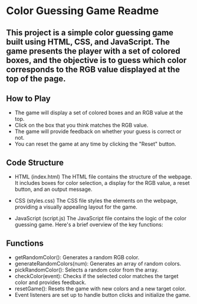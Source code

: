 # Color Guessing Game Readme
## This project is a simple color guessing game built using HTML, CSS, and JavaScript. The game presents the player with a set of colored boxes, and the objective is to guess which color corresponds to the RGB value displayed at the top of the page.

## How to Play
 - The game will display a set of colored boxes and an RGB value at the top.
 - Click on the box that you think matches the RGB value.
 - The game will provide feedback on whether your guess is correct or not.
 - You can reset the game at any time by clicking the "Reset" button.

## Code Structure
 - HTML (index.html)
   The HTML file contains the structure of the webpage. It includes boxes for color selection, a display for the RGB value, a reset button, and an output message.

 - CSS (styles.css)
   The CSS file styles the elements on the webpage, providing a visually appealing layout for the game.

 - JavaScript (script.js)
   The JavaScript file contains the logic of the color guessing game. Here's a brief overview of the key functions:

## Functions
 - getRandomColor(): Generates a random RGB color.
 - generateRandomColors(num): Generates an array of random colors.
 - pickRandomColor(): Selects a random color from the array.
 - checkColor(event): Checks if the selected color matches the target color and provides feedback.
 - resetGame(): Resets the game with new colors and a new target color.
 - Event listeners are set up to handle button clicks and initialize the game.
